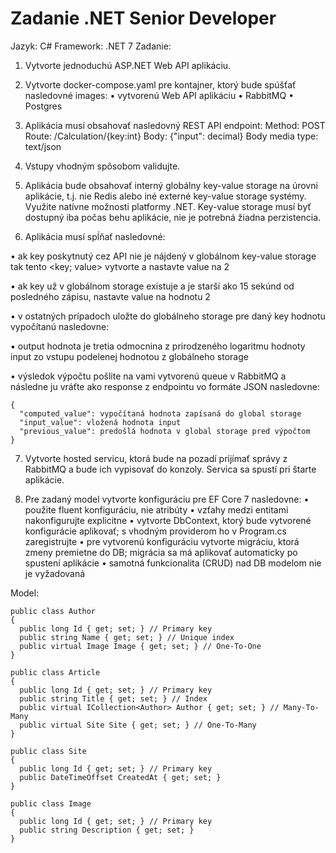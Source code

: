 # Zadanie .NET Senior Developer
Jazyk: C#
Framework: .NET 7
Zadanie:
1. Vytvorte jednoduchú ASP.NET Web API aplikáciu.

2. Vytvorte docker-compose.yaml pre kontajner, ktorý bude spúšťať nasledovné images:
• vytvorenú Web API aplikáciu 
• RabbitMQ
• Postgres

3. Aplikácia musí obsahovať nasledovný REST API endpoint:
Method: POST
Route: /Calculation/{key:int}
Body: {"input": decimal}
Body media type: text/json

4. Vstupy vhodným spôsobom validujte.

5. Aplikácia bude obsahovať interný globálny key-value storage na úrovni aplikácie, t.j. nie Redis alebo iné externé 
key-value storage systémy. Využite natívne možnosti platformy .NET. Key-value storage musí byť dostupný iba 
počas behu aplikácie, nie je potrebná žiadna perzistencia.

6. Aplikácia musí spĺňať nasledovné:

  • ak key poskytnutý cez API nie je nájdený v globálnom key-value storage tak tento <key; value> vytvorte a 
  nastavte value na 2

  • ak key už v globálnom storage existuje a je starší ako 15 sekúnd od posledného zápisu, nastavte value na 
  hodnotu 2

  • v ostatných prípadoch uložte do globálneho storage pre daný key hodnotu vypočítanú nasledovne:

  ▪ output hodnota je tretia odmocnina z prirodzeného logaritmu hodnoty input zo vstupu podelenej 
  hodnotou z globálneho storage

  • výsledok výpočtu pošlite na vami vytvorenú queue v RabbitMQ a následne ju vráťte ako response z 
  endpointu vo formáte JSON nasledovne:

```
{
  "computed_value": vypočítaná hodnota zapísaná do global storage
  "input_value": vložená hodnota input
  "previous_value": predošlá hodnota v global storage pred výpočtom
}
```
7. Vytvorte hosted servicu, ktorá bude na pozadí prijímať správy z RabbitMQ a bude ich vypisovať do konzoly.
Servica sa spustí pri štarte aplikácie.

8. Pre zadaný model vytvorte konfiguráciu pre EF Core 7 nasledovne:
• použite fluent konfiguráciu, nie atribúty
• vzťahy medzi entitami nakonfigurujte explicitne
• vytvorte DbContext, ktorý bude vytvorené konfigurácie aplikovať; s vhodným providerom ho v 
Program.cs zaregistrujte
• pre vytvorenú konfiguráciu vytvorte migráciu, ktorá zmeny premietne do DB; migrácia sa má 
aplikovať automaticky po spustení aplikácie
• samotná funkcionalita (CRUD) nad DB modelom nie je vyžadovaná

Model:
```
public class Author
{
  public long Id { get; set; } // Primary key
  public string Name { get; set; } // Unique index
  public virtual Image Image { get; set; } // One-To-One
}

public class Article
{
  public long Id { get; set; } // Primary key
  public string Title { get; set; } // Index
  public virtual ICollection<Author> Author { get; set; } // Many-To-Many
  public virtual Site Site { get; set; } // One-To-Many
}

public class Site
{
  public long Id { get; set; } // Primary key
  public DateTimeOffset CreatedAt { get; set; }
}

public class Image
{
  public long Id { get; set; } // Primary key
  public string Description { get; set; }
}
 ``` 
